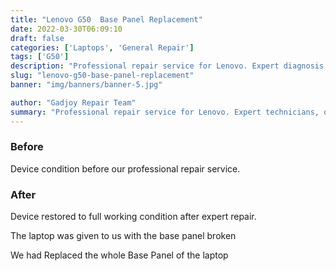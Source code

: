 ```yaml
---
title: "Lenovo G50  Base Panel Replacement"
date: 2022-03-30T06:09:10
draft: false
categories: ['Laptops', 'General Repair']
tags: ['G50']
description: "Professional repair service for Lenovo. Expert diagnosis and quality repairs in Bangalore."
slug: "lenovo-g50-base-panel-replacement"
banner: "img/banners/banner-5.jpg"

author: "Gadjoy Repair Team"
summary: "Professional repair service for Lenovo. Expert technicians, quality parts, warranty included."
---
```


### Before

Device condition before our professional repair service.

### After

Device restored to full working condition after expert repair.

The laptop was given to us with the base panel broken

We had Replaced the whole Base Panel of the laptop